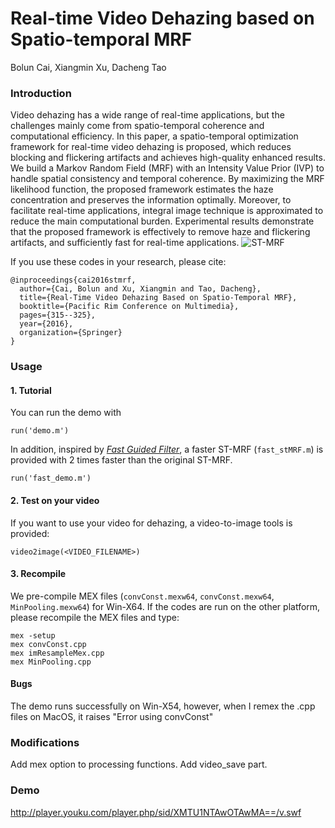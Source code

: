 # Real-time Video Dehazing based on Spatio-temporal MRF
Bolun Cai, Xiangmin Xu, Dacheng Tao

### Introduction
Video dehazing has a wide range of real-time applications, but the challenges mainly come from spatio-temporal coherence and computational efficiency. In this paper, a spatio-temporal optimization framework for real-time video dehazing is proposed, which reduces blocking and flickering artifacts and achieves high-quality enhanced results. We build a Markov Random Field (MRF) with an Intensity Value Prior (IVP) to handle spatial consistency and temporal coherence. By maximizing the MRF likelihood function, the proposed framework estimates the haze concentration and preserves the information optimally. Moreover, to facilitate real-time applications, integral image technique is approximated to reduce the main computational burden. Experimental results demonstrate that the proposed framework is effectively to remove haze and flickering artifacts, and sufficiently fast for real-time applications.
![ST-MRF](https://caibolun.github.io/st-mrf/framework.jpg)


If you use these codes in your research, please cite:

	@inproceedings{cai2016stmrf,
	  author={Cai, Bolun and Xu, Xiangmin and Tao, Dacheng},
	  title={Real-Time Video Dehazing Based on Spatio-Temporal MRF},
	  booktitle={Pacific Rim Conference on Multimedia},
	  pages={315--325},
	  year={2016},
	  organization={Springer}
	}
### Usage
#### 1. Tutorial

You can run the demo with 
```
run('demo.m')
```

In addition, inspired by [*Fast Guided Filter*](https://arxiv.org/abs/1505.00996), a faster ST-MRF (`fast_stMRF.m`) is provided with 2 times faster than the original ST-MRF.
```
run('fast_demo.m')
```

#### 2. Test on your video

If you want to use your video for dehazing, a video-to-image tools is provided:
```
video2image(<VIDEO_FILENAME>)
```

#### 3. Recompile

We pre-compile MEX files (`convConst.mexw64`, `convConst.mexw64`, `MinPooling.mexw64`) for Win-X64. If the codes are run on the other platform, please recompile the MEX files and type: 
```
mex -setup
mex convConst.cpp
mex imResampleMex.cpp
mex MinPooling.cpp
```
#### Bugs
The demo runs successfully on Win-X54, however, when I remex the .cpp files on MacOS, it raises "Error using convConst" 

### Modifications
Add mex option to processing functions.
Add video_save part.

### Demo
http://player.youku.com/player.php/sid/XMTU1NTAwOTAwMA==/v.swf
